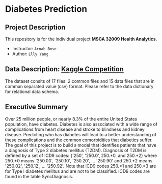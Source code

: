 # Diabetes Prediction

## Project Description
This repository is for the individual project **MSCA 32009 Health Analytics**.
* Instructor: `Arnab Bose`
* Author: `Elly Yang`

## Data Description: [Kaggle Competition](https://www.kaggle.com/c/pf2012-diabetes/)
The dataset consits of 17 files: 2 common files and 15 data files that are in comman separated value (csv) format. Please refer to the data dictionary for relational data schema.

## Executive Summary
Over 25 million people, or nearly 8.3% of the entire United States population, have diabetes. Diabetes is also associated with a wide range of complications from heart disease and stroke to blindness and kidney disease. Predicting who has diabetes will lead to a better understanding of these complications and the common comorbidities that diabetics suffer.
The goal of this project is to build a model that identifies patients that have a diagnosis of Type 2 diabetes mellitus (T2DM). Diagnosis of T2DM is defined by a set of ICD9 codes: {'250', '250.0', 250.\*0, and 250.\*2} where 250.\*0 means '250.00', '250.10', '250.20', ... '250.90' and 250.\*2 means '250.02', '250.12', ... '250.92'. Note that ICD9 codes 250.\*1 and 250.\*3 are for Type I diabetes mellitus and are not to be classified. ICD9 codes are found in the table SyncDiagnosis.
